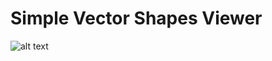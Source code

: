 # Simple Vector Shapes Viewer

![alt text](https://raw.githubusercontent.com/VahidYousefzadeh/VectorViewer/master/Screenshots/Screenshot.PNG)
